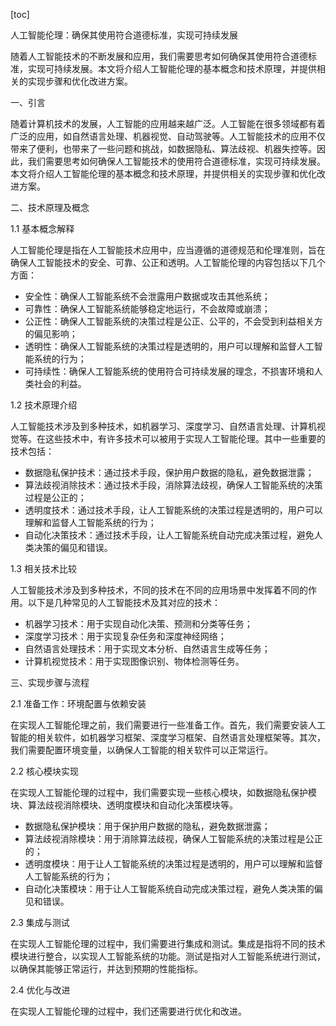 
[toc]                    
                
                
人工智能伦理：确保其使用符合道德标准，实现可持续发展

随着人工智能技术的不断发展和应用，我们需要思考如何确保其使用符合道德标准，实现可持续发展。本文将介绍人工智能伦理的基本概念和技术原理，并提供相关的实现步骤和优化改进方案。

一、引言

随着计算机技术的发展，人工智能的应用越来越广泛。人工智能在很多领域都有着广泛的应用，如自然语言处理、机器视觉、自动驾驶等。人工智能技术的应用不仅带来了便利，也带来了一些问题和挑战，如数据隐私、算法歧视、机器失控等。因此，我们需要思考如何确保人工智能技术的使用符合道德标准，实现可持续发展。本文将介绍人工智能伦理的基本概念和技术原理，并提供相关的实现步骤和优化改进方案。

二、技术原理及概念

1.1 基本概念解释

人工智能伦理是指在人工智能技术应用中，应当遵循的道德规范和伦理准则，旨在确保人工智能技术的安全、可靠、公正和透明。人工智能伦理的内容包括以下几个方面：

- 安全性：确保人工智能系统不会泄露用户数据或攻击其他系统；
- 可靠性：确保人工智能系统能够稳定地运行，不会故障或崩溃；
- 公正性：确保人工智能系统的决策过程是公正、公平的，不会受到利益相关方的偏见影响；
- 透明性：确保人工智能系统的决策过程是透明的，用户可以理解和监督人工智能系统的行为；
- 可持续性：确保人工智能系统的使用符合可持续发展的理念，不损害环境和人类社会的利益。

1.2 技术原理介绍

人工智能技术涉及到多种技术，如机器学习、深度学习、自然语言处理、计算机视觉等。在这些技术中，有许多技术可以被用于实现人工智能伦理。其中一些重要的技术包括：

- 数据隐私保护技术：通过技术手段，保护用户数据的隐私，避免数据泄露；
- 算法歧视消除技术：通过技术手段，消除算法歧视，确保人工智能系统的决策过程是公正的；
- 透明度技术：通过技术手段，让人工智能系统的决策过程是透明的，用户可以理解和监督人工智能系统的行为；
- 自动化决策技术：通过技术手段，让人工智能系统自动完成决策过程，避免人类决策的偏见和错误。

1.3 相关技术比较

人工智能技术涉及到多种技术，不同的技术在不同的应用场景中发挥着不同的作用。以下是几种常见的人工智能技术及其对应的技术：

- 机器学习技术：用于实现自动化决策、预测和分类等任务；
- 深度学习技术：用于实现复杂任务和深度神经网络；
- 自然语言处理技术：用于实现文本分析、自然语言生成等任务；
- 计算机视觉技术：用于实现图像识别、物体检测等任务。

三、实现步骤与流程

2.1 准备工作：环境配置与依赖安装

在实现人工智能伦理之前，我们需要进行一些准备工作。首先，我们需要安装人工智能的相关软件，如机器学习框架、深度学习框架、自然语言处理框架等。其次，我们需要配置环境变量，以确保人工智能的相关软件可以正常运行。

2.2 核心模块实现

在实现人工智能伦理的过程中，我们需要实现一些核心模块，如数据隐私保护模块、算法歧视消除模块、透明度模块和自动化决策模块等。

- 数据隐私保护模块：用于保护用户数据的隐私，避免数据泄露；
- 算法歧视消除模块：用于消除算法歧视，确保人工智能系统的决策过程是公正的；
- 透明度模块：用于让人工智能系统的决策过程是透明的，用户可以理解和监督人工智能系统的行为；
- 自动化决策模块：用于让人工智能系统自动完成决策过程，避免人类决策的偏见和错误。

2.3 集成与测试

在实现人工智能伦理的过程中，我们需要进行集成和测试。集成是指将不同的技术模块进行整合，以实现人工智能系统的功能。测试是指对人工智能系统进行测试，以确保其能够正常运行，并达到预期的性能指标。

2.4 优化与改进

在实现人工智能伦理的过程中，我们还需要进行优化和改进。

